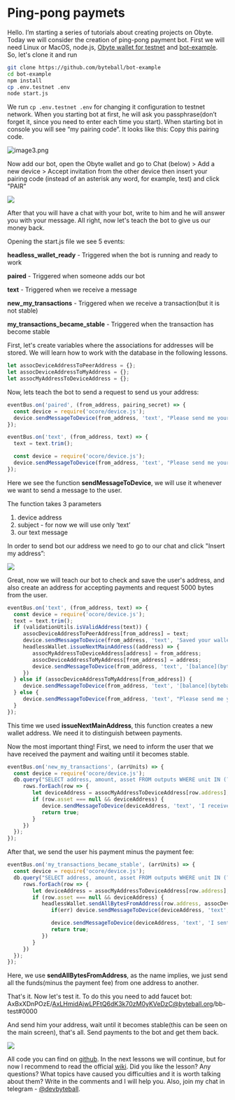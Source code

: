 # Ping-pong paymets

Hello. I’m starting a series of tutorials about creating projects on Obyte. Today we will consider the creation of ping-pong payment bot. First we will need Linux or MacOS, node.js, [Obyte wallet for testnet](https://byteball.org/testnet.html) and [bot-example](https://github.com/byteball/bot-example). So, let's clone it and run

```bash
git clone https://github.com/byteball/bot-example
cd bot-example 
npm install
cp .env.testnet .env
node start.js
```

  
We run `cp .env.testnet .env` for changing it configuration to testnet network. When you starting bot at first, he will ask you passphrase\(don’t forget it, since you need to enter each time you start\). When starting bot in console you will see “my pairing code”. It looks like this:  Copy this pairing code.

![image3.png](https://cdn.steemitimages.com/DQmPAGJos8Rr46zEUXokatvKRQH5CQZDeyxH7b41ArW1mtr/image3.png)

Now add our bot, open the Obyte wallet and go to Chat \(below\) &gt; Add a new device &gt; Accept invitation from the other device then insert your pairing code \(instead of an asterisk any word, for example, test\) and click "PAIR”

![](../.gitbook/assets/image.png)

After that you will have a chat with your bot, write to him and he will answer you with your message. All right, now let's teach the bot to give us our money back.

Opening the start.js file we see 5 events: 

**headless\_wallet\_ready** - Triggered when the bot is running and ready to work 

**paired** - Triggered when someone adds our bot 

**text** - Triggered when we receive a message 

**new\_my\_transactions** - Triggered when we receive a transaction\(but it is not stable\) 

**my\_transactions\_became\_stable** - Triggered when the transaction has become stable

First, let's create variables where the associations for addresses will be stored. We will learn how to work with the database in the following lessons.

```javascript
let assocDeviceAddressToPeerAddress = {};
let assocDeviceAddressToMyAddress = {};
let assocMyAddressToDeviceAddress = {};
```

  
 Now, lets teach the bot to send a request to send us your address:

```javascript
eventBus.on('paired', (from_address, pairing_secret) => {
  const device = require('ocore/device.js');
  device.sendMessageToDevice(from_address, 'text', "Please send me your address");
});

eventBus.on('text', (from_address, text) => {
  text = text.trim();

  const device = require('ocore/device.js');
  device.sendMessageToDevice(from_address, 'text', "Please send me your address");
});
```

Here we see the function **sendMessageToDevice**, we will use it whenever we want to send a message to the user. 

The function takes 3 parameters 

1. device address 
2. subject - for now we will use only ‘text’ 
3. our text message

In order to send bot our address we need to go to our chat and click "Insert my address”:

![](../.gitbook/assets/image%20%282%29.png)

Great, now we will teach our bot to check and save the user's address, and also create an address for accepting payments and request 5000 bytes from the user.

```javascript
eventBus.on('text', (from_address, text) => {
  const device = require('ocore/device.js');
  text = text.trim();
  if (validationUtils.isValidAddress(text)) {
     assocDeviceAddressToPeerAddress[from_address] = text;
     device.sendMessageToDevice(from_address, 'text', 'Saved your wallet address');
     headlessWallet.issueNextMainAddress((address) => {
        assocMyAddressToDeviceAddress[address] = from_address;
        assocDeviceAddressToMyAddress[from_address] = address;
        device.sendMessageToDevice(from_address, 'text', '[balance](byteball:' + address + '?amount=5000)');
     })
  } else if (assocDeviceAddressToMyAddress[from_address]) {
     device.sendMessageToDevice(from_address, 'text', '[balance](byteball:' + assocDeviceAddressToMyAddress[from_address] + '?amount=5000)');
  } else {
     device.sendMessageToDevice(from_address, 'text', "Please send me your address");
  }
});
```

This time we used **issueNextMainAddress**, this function creates a new wallet address. We need it to distinguish between payments.

Now the most important thing! First, we need to inform the user that we have received the payment and waiting until it becomes stable.

```javascript
eventBus.on('new_my_transactions', (arrUnits) => {
  const device = require('ocore/device.js');
  db.query("SELECT address, amount, asset FROM outputs WHERE unit IN (?)", [arrUnits], rows => {
     rows.forEach(row => {
        let deviceAddress = assocMyAddressToDeviceAddress[row.address];
        if (row.asset === null && deviceAddress) {
           device.sendMessageToDevice(deviceAddress, 'text', 'I received your payment: ' + row.amount + ' bytes');
           return true;
        }
     })
  });
});
```

After that, we send the user his payment minus the payment fee:

```javascript
eventBus.on('my_transactions_became_stable', (arrUnits) => {
  const device = require('ocore/device.js');
  db.query("SELECT address, amount, asset FROM outputs WHERE unit IN (?)", [arrUnits], rows => {
     rows.forEach(row => {
        let deviceAddress = assocMyAddressToDeviceAddress[row.address];
        if (row.asset === null && deviceAddress) {
           headlessWallet.sendAllBytesFromAddress(row.address, assocDeviceAddressToPeerAddress[deviceAddress], deviceAddress, (err, unit) => {
              if(err) device.sendMessageToDevice(deviceAddress, 'text', 'Oops, there\'s been a mistake. : ' + err);

              device.sendMessageToDevice(deviceAddress, 'text', 'I sent back your payment! Unit: ' + unit);
              return true;
           })
        }
     })
  });
});
```

  
  
Here, we use **sendAllBytesFromAddress**, as the name implies, we just send all the funds\(minus the payment fee\) from one address to another.

That's it. Now let's test it. To do this you need to add faucet bot: AxBxXDnPOzE/AxLHmidAjwLPFtQ6dK3k70zM0yKVeDzC@byteball.org/bb-test\#0000

And send him your address, wait until it becomes stable\(this can be seen on the main screen\), that's all. Send payments to the bot and get them back.

![](../.gitbook/assets/image%20%281%29.png)

All code you can find on [github](https://github.com/xJeneKx/Tutorial-1). In the next lessons we will continue, but for now I recommend to read the official [wiki](https://github.com/byteball/byteballcore/wiki/Byteball-Developer-Guides). Did you like the lesson? Any questions? What topics have caused you difficulties and it is worth talking about them? Write in the comments and I will help you. Also, join my chat in telegram - [@devbyteball](https://t.me/devbyteball).


